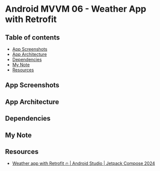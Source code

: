 <!-- omit in toc -->
# Android MVVM 06 - Weather App with Retrofit

<!-- omit in toc -->
## Table of contents

- [App Screenshots](#app-screenshots)
- [App Architecture](#app-architecture)
- [Dependencies](#dependencies)
- [My Note](#my-note)
- [Resources](#resources)

## App Screenshots

## App Architecture

## Dependencies

## My Note

## Resources

- [Weather app with Retrofit 🔥 | Android Studio | Jetpack Compose 2024](https://youtu.be/Kn6vUH1uJT4?si=zUANLk3E7BbhnyKD)
